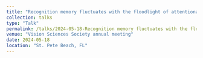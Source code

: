 ```yaml
---
title: "Recognition memory fluctuates with the floodlight of attentional state"
collection: talks
type: "Talk"
permalink: /talks/2024-05-18-Recognition memory fluctuates with the floodlight of attentional state
venue: "Vision Sciences Society annual meeting"
date: 2024-05-18
location: "St. Pete Beach, FL"
---
```

